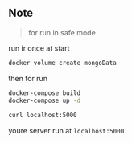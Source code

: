 ## Note
> for run in safe mode

run ir once at start
```bash
docker volume create mongoData

```

then for run 
```bash
docker-compose build 
docker-compose up -d
 
curl localhost:5000
```

youre server run at `localhost:5000`